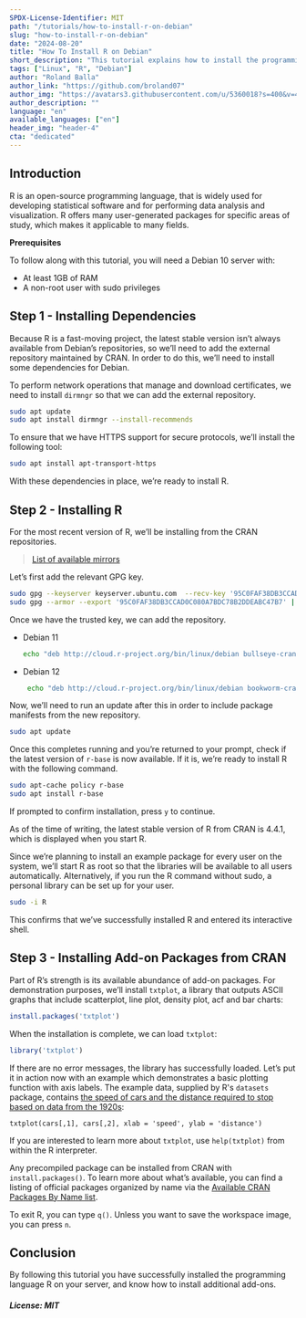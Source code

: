 ```yaml
---
SPDX-License-Identifier: MIT
path: "/tutorials/how-to-install-r-on-debian"
slug: "how-to-install-r-on-debian"
date: "2024-08-20"
title: "How To Install R on Debian"
short_description: "This tutorial explains how to install the programming language R on Debian"
tags: ["Linux", "R", "Debian"]
author: "Roland Balla"
author_link: "https://github.com/broland07"
author_img: "https://avatars3.githubusercontent.com/u/5360018?s=400&v=4"
author_description: ""
language: "en"
available_languages: ["en"]
header_img: "header-4"
cta: "dedicated"
---
```


## Introduction

R is an open-source programming language, that is widely used for developing statistical software and for performing data analysis and visualization. R offers many user-generated packages for specific areas of study, which makes it applicable to many fields.

**Prerequisites**

To follow along with this tutorial, you will need a Debian 10 server with:

* At least 1GB of RAM
* A non-root user with sudo privileges

## Step 1 - Installing Dependencies

Because R is a fast-moving project, the latest stable version isn’t always available from Debian’s repositories, so we’ll need to add the external repository maintained by CRAN. In order to do this, we’ll need to install some dependencies for Debian.

To perform network operations that manage and download certificates, we need to install `dirmngr` so that we can add the external repository.

```bash
sudo apt update
sudo apt install dirmngr --install-recommends
```

To ensure that we have HTTPS support for secure protocols, we’ll install the following tool:

```bash
sudo apt install apt-transport-https
```

With these dependencies in place, we’re ready to install R.

## Step 2 - Installing R

For the most recent version of R, we’ll be installing from the CRAN repositories.

> [List of available mirrors](https://cran.r-project.org/mirrors.html)

Let’s first add the relevant GPG key.

```bash
sudo gpg --keyserver keyserver.ubuntu.com  --recv-key '95C0FAF38DB3CCAD0C080A7BDC78B2DDEABC47B7'
sudo gpg --armor --export '95C0FAF38DB3CCAD0C080A7BDC78B2DDEABC47B7' | sudo tee /etc/apt/trusted.gpg.d/cran_debian_key.asc
```

Once we have the trusted key, we can add the repository.

* Debian 11
  ```bash
  echo "deb http://cloud.r-project.org/bin/linux/debian bullseye-cran40/" | sudo tee -a /etc/apt/sources.list
  ```

* Debian 12
  ```bash
   echo "deb http://cloud.r-project.org/bin/linux/debian bookworm-cran40/" | sudo tee -a /etc/apt/sources.list
  ```

Now, we’ll need to run an update after this in order to include package manifests from the new repository.

```bash
sudo apt update
```

Once this completes running and you’re returned to your prompt, check if the latest version of `r-base` is now available. If it is, we’re ready to install R with the following command.

```bash
sudo apt-cache policy r-base
sudo apt install r-base
```

If prompted to confirm installation, press `y` to continue.

As of the time of writing, the latest stable version of R from CRAN is 4.4.1, which is displayed when you start R.

Since we’re planning to install an example package for every user on the system, we’ll start R as root so that the libraries will be available to all users automatically. Alternatively, if you run the R command without sudo, a personal library can be set up for your user.

```bash
sudo -i R
```

This confirms that we’ve successfully installed R and entered its interactive shell.

## Step 3 - Installing Add-on Packages from CRAN

Part of R’s strength is its available abundance of add-on packages. For demonstration purposes, we’ll install `txtplot`, a library that outputs ASCII graphs that include scatterplot, line plot, density plot, acf and bar charts:

```r
install.packages('txtplot')
```

When the installation is complete, we can load `txtplot`:
```r
library('txtplot')
```

If there are no error messages, the library has successfully loaded. Let’s put it in action now with an example which demonstrates a basic plotting function with axis labels. The example data, supplied by R's `datasets` package, contains [the speed of cars and the distance required to stop based on data from the 1920s](https://stat.ethz.ch/R-manual/R-devel/library/datasets/html/cars.html):

```
txtplot(cars[,1], cars[,2], xlab = 'speed', ylab = 'distance')
```

If you are interested to learn more about `txtplot`, use `help(txtplot)` from within the R interpreter.

Any precompiled package can be installed from CRAN with `install.packages()`. To learn more about what’s available, you can find a listing of official packages organized by name via the [Available CRAN Packages By Name list](https://cran.r-project.org/web/packages/available_packages_by_name.html).

To exit R, you can type `q()`. Unless you want to save the workspace image, you can press `n`.

## Conclusion

By following this tutorial you have successfully installed the programming language R on your server, and know how to install additional add-ons.

##### License: MIT

<!---

Contributors's Certificate of Origin

By making a contribution to this project, I certify that:

(a) The contribution was created in whole or in part by me and I have
    the right to submit it under the license indicated in the file; or

(b) The contribution is based upon previous work that, to the best of my
    knowledge, is covered under an appropriate license and I have the
    right under that license to submit that work with modifications,
    whether created in whole or in part by me, under the same license
    (unless I am permitted to submit under a different license), as
    indicated in the file; or

(c) The contribution was provided directly to me by some other person
    who certified (a), (b) or (c) and I have not modified it.

(d) I understand and agree that this project and the contribution are
    public and that a record of the contribution (including all personal
    information I submit with it, including my sign-off) is maintained
    indefinitely and may be redistributed consistent with this project
    or the license(s) involved.

Signed-off-by: Roland Balla <balla.roland96@gmail.com>

-->
